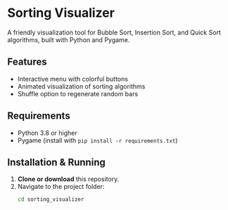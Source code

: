 # Sorting Visualizer

A friendly visualization tool for Bubble Sort, Insertion Sort, and Quick Sort algorithms, built with Python and Pygame.

##  Features
- Interactive menu with colorful buttons
- Animated visualization of sorting algorithms
- Shuffle option to regenerate random bars

##  Requirements
- Python 3.8 or higher
- Pygame (install with `pip install -r requirements.txt`)

##  Installation & Running

1. **Clone or download** this repository.
2. Navigate to the project folder:
   ```bash
   cd sorting_visualizer

